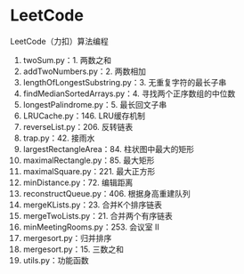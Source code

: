 # LeetCode
LeetCode（力扣）算法编程
1. twoSum.py：1. 两数之和
2. addTwoNumbers.py：2. 两数相加
3. lengthOfLongestSubstring.py：3. 无重复字符的最长子串
4. findMedianSortedArrays.py：4. 寻找两个正序数组的中位数  
5. longestPalindrome.py：5. 最长回文子串 
6. LRUCache.py：146. LRU缓存机制
7. reverseList.py：206. 反转链表
8. trap.py：42. 接雨水
9. largestRectangleArea：84. 柱状图中最大的矩形
10. maximalRectangle.py：85. 最大矩形
11. maximalSquare.py：221. 最大正方形
12. minDistance.py：72. 编辑距离
13. reconstructQueue.py：406. 根据身高重建队列
14. mergeKLists.py：23. 合并K个排序链表
15. mergeTwoLists.py：21. 合并两个有序链表
16. minMeetingRooms.py：253. 会议室 II
17. mergesort.py：归并排序
18. mergesort.py：15. 三数之和
19. utils.py：功能函数